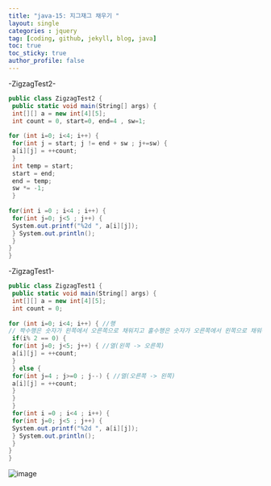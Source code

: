 ```yaml
---
title: "java-15: 지그재그 채우기 "
layout: single
categories : jquery
tag: [coding, github, jekyll, blog, java]
toc: true
toc_sticky: true
author_profile: false
---
```


-ZigzagTest2- 

```c#
public class ZigzagTest2 {
 public static void main(String[] args) {
 int[][] a = new int[4][5];
 int count = 0, start=0, end=4 , sw=1;
 
for (int i=0; i<4; i++) {
 for(int j = start; j != end + sw ; j+=sw) {
 a[i][j] = ++count;
 }
 int temp = start;
 start = end;
 end = temp;
 sw *= -1;
 }
 
for(int i =0 ; i<4 ; i++) {
 for(int j=0; j<5 ; j++) {
 System.out.printf("%2d ", a[i][j]);
 } System.out.println();
 } 
}
}

```



-ZigzagTest1-

```c#
public class ZigzagTest1 {
 public static void main(String[] args) {
 int[][] a = new int[4][5];
 int count = 0;
 
for (int i=0; i<4; i++) { //행
// 짝수행은 숫자가 왼쪽에서 오른쪽으로 채워지고 홀수행은 숫자가 오른쪽에서 왼쪽으로 채워진다.
 if(i% 2 == 0) {
 for(int j=0; j<5; j++) { //열(왼쪽 -> 오른쪽)
 a[i][j] = ++count;
 }
 } else {
 for(int j=4 ; j>=0 ; j--) { //열(오른쪽 -> 왼쪽)
 a[i][j] = ++count;
 }
 }
 }
 for(int i =0 ; i<4 ; i++) {
 for(int j=0; j<5 ; j++) {
 System.out.printf("%2d ", a[i][j]);
 } System.out.println();
 } 
}
}
```



![image](https://user-images.githubusercontent.com/111720411/216729787-0af3a2ea-c1a6-4ec0-b52a-e124e0eedf35.png)

